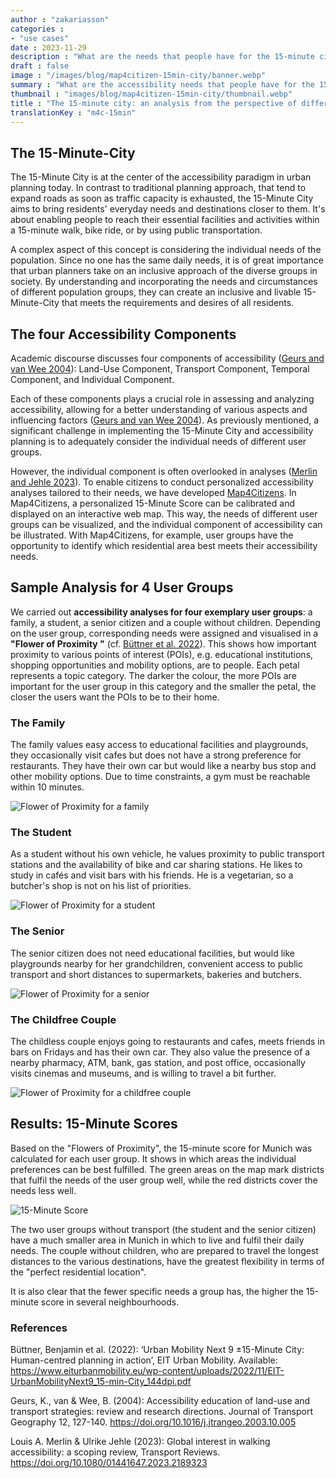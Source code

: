 ```yaml
---
author : "zakariasson"
categories : 
- "use cases"
date : 2023-11-29
description : "What are the needs that people have for the 15-minute city, and how do these needs differ for different groups of users? We conducted four exemplary analyses."
draft : false
image : "/images/blog/map4citizen-15min-city/banner.webp"
summary : "What are the accessibility needs that people have for the 15-minute city, and how do these needs differ for different groups of users? We conducted four exemplary analyses."
thumbnail : "images/blog/map4citizen-15min-city/thumbnail.webp"
title : "The 15-minute city: an analysis from the perspective of different user groups"
translationKey : "m4c-15min"
---
```


## The 15-Minute-City

The 15-Minute City is at the center of the accessibility paradigm in urban planning today. In contrast to traditional planning approach, that tend to expand roads as soon as traffic capacity is exhausted, the 15-Minute City aims to bring residents' everyday needs and destinations closer to them. It's about enabling people to reach their essential facilities and activities within a 15-minute walk, bike ride, or by using public transportation. 


A complex aspect of this concept is considering the individual needs of the population. Since no one has the same daily needs, it is of great importance that urban planners take on an inclusive approach of the diverse groups in society. By understanding and incorporating the needs and circumstances of different population groups, they can create an inclusive and livable 15-Minute-City that meets the requirements and desires of all residents. 

## The four Accessibility Components 

Academic discourse discusses four components of accessibility ([Geurs and van Wee 2004](https://doi.org/10.1016/j.jtrangeo.2003.10.005)): Land-Use Component, Transport Component, Temporal Component, and Individual Component. 

Each of these components plays a crucial role in assessing and analyzing accessibility, allowing for a better understanding of various aspects and influencing factors ([Geurs and van Wee 2004](https://doi.org/10.1016/j.jtrangeo.2003.10.005)). As previously mentioned, a significant challenge in implementing the 15-Minute City and accessibility planning is to adequately consider the individual needs of different user groups. 

However, the individual component is often overlooked in analyses ([Merlin and Jehle 2023](https://doi.org/10.1080/01441647.2023.2189323)). To enable citizens to conduct personalized accessibility analyses tailored to their needs, we have developed [Map4Citizens](/en/references/map4citizens/ "Map4Citizens"). In Map4Citizens, a personalized 15-Minute Score can be calibrated and displayed on an interactive web map. This way, the needs of different user groups can be visualized, and the individual component of accessibility can be illustrated. With Map4Citizens, for example, user groups have the opportunity to identify which residential area best meets their accessibility needs.

## Sample Analysis for 4 User Groups 

We carried out **accessibility analyses for four exemplary user groups**: a family, a student, a senior citizen and a couple without children. Depending on the user group, corresponding needs were assigned and visualised in a **"Flower of Proximity "** (cf. [Büttner et al. 2022](https://www.eiturbanmobility.eu/wp-content/uploads/2022/11/EIT-UrbanMobilityNext9_15-min-City_144dpi.pdf)). This shows how important proximity to various points of interest (POIs), e.g. educational institutions, shopping opportunities and mobility options, are to people. Each petal represents a topic category. The darker the colour, the more POIs are important for the user group in this category and the smaller the petal, the closer the users want the POIs to be to their home.

### The Family 

The family values easy access to educational facilities and playgrounds, they occasionally visit cafes but does not have a strong preference for restaurants. They have their own car but would like a nearby bus stop and other mobility options. Due to time constraints, a gym must be reachable within 10 minutes.

![Flower of Proximity for a family](/images/blog/map4citizen-15min-city/family_en.webp "Flower of Proximity for a family")


### The Student 

As a student without his own vehicle, he values proximity to public transport stations and the availability of bike and car sharing stations. He likes to study in cafés and visit bars with his friends. He is a vegetarian, so a butcher's shop is not on his list of priorities.

![Flower of Proximity for a student](/images/blog/map4citizen-15min-city/student_en.webp "Flower of Proximity for a student")


### The Senior 

The senior citizen does not need educational facilities, but would like playgrounds nearby for her grandchildren, convenient access to public transport and short distances to supermarkets, bakeries and butchers.

![Flower of Proximity for a senior](/images/blog/map4citizen-15min-city/senior_en.webp "Flower of Proximity for a senior")


### The Childfree Couple 

The childless couple enjoys going to restaurants and cafes, meets friends in bars on Fridays and has their own car. They also value the presence of a nearby pharmacy, ATM, bank, gas station, and post office, occasionally visits cinemas and museums, and is willing to travel a bit further. 

![Flower of Proximity for a childfree couple](/images/blog/map4citizen-15min-city/couple_en.webp "Flower of Proximity for a childfree couple")


## Results: 15-Minute Scores

Based on the "Flowers of Proximity", the 15-minute score for Munich was calculated for each user group. It shows in which areas the individual preferences can be best fulfilled. The green areas on the map mark districts that fulfil the needs of the user group well, while the red districts cover the needs less well.

![15-Minute Score](/images/blog/map4citizen-15min-city/maps_en.webp "15-Minuten Score")

The two user groups without transport (the student and the senior citizen) have a much smaller area in Munich in which to live and fulfil their daily needs. The couple without children, who are prepared to travel the longest distances to the various destinations, have the greatest flexibility in terms of the "perfect residential location".

It is also clear that the fewer specific needs a group has, the higher the 15-minute score in several neighbourhoods.

### References

Büttner, Benjamin et al. (2022): ‘Urban Mobility Next 9 ±15-Minute City: Human-centred planning in action’, EIT Urban Mobility. Available: https://www.eiturbanmobility.eu/wp-content/uploads/2022/11/EIT-UrbanMobilityNext9_15-min-City_144dpi.pdf

Geurs, K., van & Wee, B. (2004): Accessibility education of land-use and transport strategies: review and research directions. Journal of Transport Geography 12, 127-140. https://doi.org/10.1016/j.jtrangeo.2003.10.005  

Louis A. Merlin & Ulrike Jehle (2023): Global interest in walking accessibility: a scoping review, Transport Reviews. https://doi.org/10.1080/01441647.2023.2189323